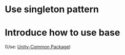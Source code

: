 # Use singleton pattern
# Introduce how to use base


(Use: [Unity-Common Package](https://github.com/wolf-package/unity-common))
